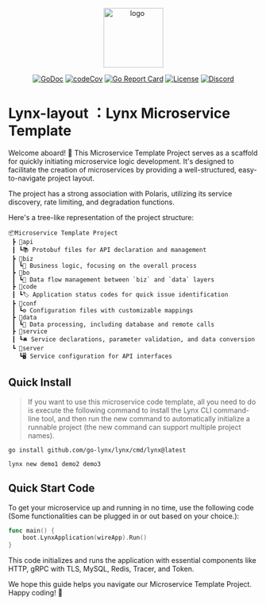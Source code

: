 <p align="center"><a href="https://go-lynx.cn/" target="_blank"><img width="120" src="https://avatars.githubusercontent.com/u/150900434?s=250&u=8f8e9a5d1fab6f321b4aa350283197fc1d100efa&v=4" alt="logo"></a></p>

<p align="center">
<a href="https://pkg.go.dev/github.com/go-lynx/lynx"><img src="https://pkg.go.dev/badge/github.com/go-lynx/lynx/v2" alt="GoDoc"></a>
<a href="https://codecov.io/gh/go-lynx/lynx"><img src="https://codecov.io/gh/go-lynx/lynx/master/graph/badge.svg" alt="codeCov"></a>
<a href="https://goreportcard.com/report/github.com/go-lynx/lynx"><img src="https://goreportcard.com/badge/github.com/go-lynx/lynx" alt="Go Report Card"></a>
<a href="https://github.com/go-lynx/lynx/blob/main/LICENSE"><img src="https://img.shields.io/github/license/go-lynx/lynx" alt="License"></a>
<a href="https://discord.gg/2vq2Zsqq"><img src="https://img.shields.io/discord/1174545542689337497?label=chat&logo=discord" alt="Discord"></a>
</p>


# Lynx-layout ：Lynx Microservice Template 

Welcome aboard! 🎉 This Microservice Template Project serves as a scaffold for quickly initiating microservice logic development. It's designed to facilitate the creation of microservices by providing a well-structured, easy-to-navigate project layout.

The project has a strong association with Polaris, utilizing its service discovery, rate limiting, and degradation functions.

Here's a tree-like representation of the project structure:

```
📦Microservice Template Project
 ┣ 📂api
 ┃ ┗📚 Protobuf files for API declaration and management
 ┣ 📂biz
 ┃ ┗🏢 Business logic, focusing on the overall process
 ┣ 📂bo
 ┃ ┗🔄 Data flow management between `biz` and `data` layers
 ┣ 📂code
 ┃ ┗🏷 Application status codes for quick issue identification
 ┣ 📂conf
 ┃ ┗⚙️ Configuration files with customizable mappings
 ┣ 📂data
 ┃ ┗💽 Data processing, including database and remote calls
 ┣ 📂service
 ┃ ┗🛎️ Service declarations, parameter validation, and data conversion
 ┗ 📂server
   ┗🖥️ Service configuration for API interfaces
```

## Quick Install

> If you want to use this microservice code template, all you need to do is execute the following command to install the Lynx CLI command-line tool, and then run the new command to automatically initialize a runnable project (the new command can support multiple project names).

```shell
go install github.com/go-lynx/lynx/cmd/lynx@latest
```

```shell
lynx new demo1 demo2 demo3
```

## Quick Start Code

To get your microservice up and running in no time, use the following code (Some functionalities can be plugged in or out based on your choice.):

```go
func main() {
    boot.LynxApplication(wireApp).Run()
}
```

This code initializes and runs the application with essential components like HTTP, gRPC with TLS, MySQL, Redis, Tracer, and Token.

We hope this guide helps you navigate our Microservice Template Project. Happy coding! 🎉